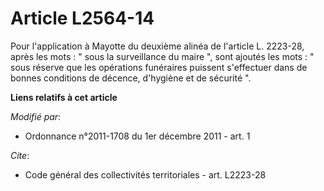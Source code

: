 # Article L2564-14

Pour l'application à Mayotte du deuxième alinéa de l'article L. 2223-28, après les mots : " sous la surveillance du maire ",
sont ajoutés les mots : " sous réserve que les opérations funéraires puissent s'effectuer dans de bonnes conditions de
décence, d'hygiène et de sécurité ".

**Liens relatifs à cet article**

_Modifié par_:

  - Ordonnance n°2011-1708 du 1er décembre 2011 - art. 1

_Cite_:

  - Code général des collectivités territoriales - art. L2223-28
